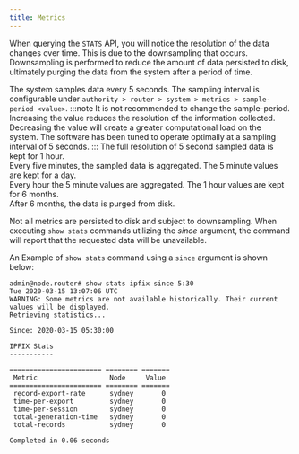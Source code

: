 ```yaml
---
title: Metrics
---
```

When querying the `STATS` API, you will notice the resolution of the data changes over time.  This is due to the downsampling that occurs.  Downsampling is performed to reduce the amount of data persisted to disk, ultimately purging the data from the system after a period of time.

The system samples data every 5 seconds.  The sampling interval is configurable under `authority > router > system > metrics > sample-period <value>`.
:::note
It is not recommended to change the sample-period.  Increasing the value reduces the resolution of the information collected.  Decreasing the value will create a greater computational load on the system. The software has been tuned to operate optimally at a sampling interval of 5 seconds.
:::
The full resolution of 5 second sampled data is kept for 1 hour.<br/>
Every five minutes, the sampled data is aggregated.  The 5 minute values are kept for a day.<br/>
Every hour the 5 minute values are aggregated.  The 1 hour values are kept for 6 months.<br/>
After 6 months, the data is purged from disk.<br/>

Not all metrics are persisted to disk and subject to downsampling. When executing `show stats` commands utilizing the _since_ argument, the command will report that the requested data will be unavailable.

An Example of `show stats` command using a `since` argument is shown below:

```
admin@node.router# show stats ipfix since 5:30
Tue 2020-03-15 13:07:06 UTC
WARNING: Some metrics are not available historically. Their current values will be displayed.
Retrieving statistics...

Since: 2020-03-15 05:30:00

IPFIX Stats
-----------

======================= ======== =======
 Metric                  Node     Value
======================= ======== =======
 record-export-rate      sydney       0
 time-per-export         sydney       0
 time-per-session        sydney       0
 total-generation-time   sydney       0
 total-records           sydney       0

Completed in 0.06 seconds
```
